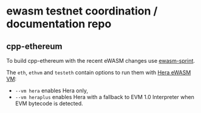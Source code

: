 # ewasm testnet coordination / documentation repo

## cpp-ethereum

To build cpp-ethereum with the recent eWASM changes use [ewasm-sprint](https://github.com/ethereum/cpp-ethereum/tree/ewasm-sprint). 

The `eth`, `ethvm` and `testeth` contain options to run them with [Hera eWASM VM](https://github.com/ewasm/hera):

- `--vm hera` enables Hera only,
- `--vm heraplus` enables Hera with a fallback to EVM 1.0 Interpreter when EVM bytecode is detected. 
